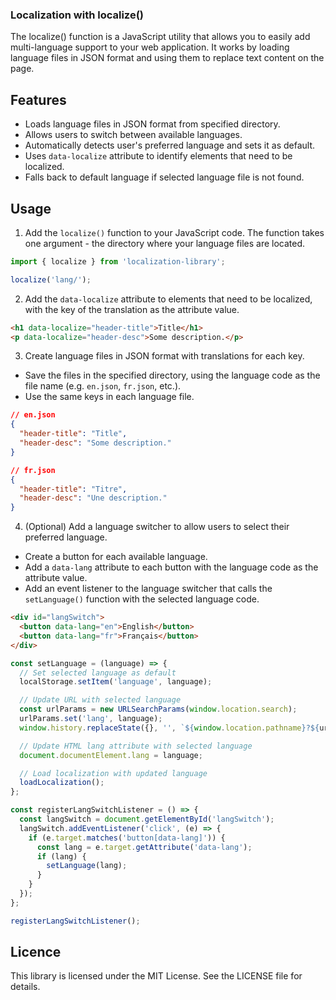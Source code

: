 ### Localization with localize()

The localize() function is a JavaScript utility that allows you to easily add multi-language support to your web application. It works by loading language files in JSON format and using them to replace text content on the page.

## Features

- Loads language files in JSON format from specified directory.
- Allows users to switch between available languages.
- Automatically detects user's preferred language and sets it as default.
- Uses `data-localize` attribute to identify elements that need to be localized.
- Falls back to default language if selected language file is not found.

## Usage

1. Add the `localize()` function to your JavaScript code. The function takes one argument - the directory where your language files are located.

```JavaScript
import { localize } from 'localization-library';

localize('lang/');
```

2. Add the `data-localize` attribute to elements that need to be localized, with the key of the translation as the attribute value.

```HTML
<h1 data-localize="header-title">Title</h1>
<p data-localize="header-desc">Some description.</p>
```

3. Create language files in JSON format with translations for each key.
  - Save the files in the specified directory, using the language code as the file name (e.g. `en.json`, `fr.json`, etc.).
  - Use the same keys in each language file.

```json
// en.json
{
  "header-title": "Title",
  "header-desc": "Some description."
}

// fr.json
{
  "header-title": "Titre",
  "header-desc": "Une description."
}
```

4. (Optional) Add a language switcher to allow users to select their preferred language.
  - Create a button for each available language.
  - Add a `data-lang` attribute to each button with the language code as the attribute value.
  - Add an event listener to the language switcher that calls the `setLanguage()` function with the selected language code.

```html
<div id="langSwitch">
  <button data-lang="en">English</button>
  <button data-lang="fr">Français</button>
</div>
```

```JavaScript
const setLanguage = (language) => {
  // Set selected language as default
  localStorage.setItem('language', language);

  // Update URL with selected language
  const urlParams = new URLSearchParams(window.location.search);
  urlParams.set('lang', language);
  window.history.replaceState({}, '', `${window.location.pathname}?${urlParams}`);

  // Update HTML lang attribute with selected language
  document.documentElement.lang = language;

  // Load localization with updated language
  loadLocalization();
};

const registerLangSwitchListener = () => {
  const langSwitch = document.getElementById('langSwitch');
  langSwitch.addEventListener('click', (e) => {
    if (e.target.matches('button[data-lang]')) {
      const lang = e.target.getAttribute('data-lang');
      if (lang) {
        setLanguage(lang);
      }
    }
  });
};

registerLangSwitchListener();
```

## Licence

This library is licensed under the MIT License. See the LICENSE file for details.
